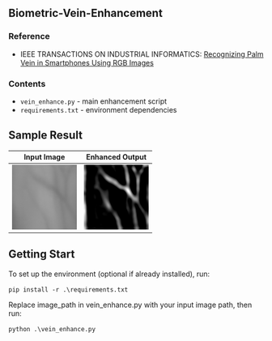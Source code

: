 ## Biometric-Vein-Enhancement

### Reference
- IEEE TRANSACTIONS ON INDUSTRIAL INFORMATICS: [Recognizing Palm Vein in Smartphones Using RGB Images](https://ieeexplore.ieee.org/document/9648012)

### Contents
- `vein_enhance.py` - main enhancement script
- `requirements.txt` - environment dependencies

## Sample Result

| Input Image | Enhanced Output |
|-------------|-----------------|
| ![Input](image/input.png) | ![Enhanced](image/enhanced.png) |

## Getting Start
To set up the environment (optional if already installed), run:
```
pip install -r .\requirements.txt
```
Replace image_path in vein_enhance.py with your input image path, then run:
```
python .\vein_enhance.py 
```
